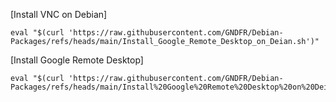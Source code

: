 [Install VNC on Debian]
```
eval "$(curl 'https://raw.githubusercontent.com/GNDFR/Debian-Packages/refs/heads/main/Install_Google_Remote_Desktop_on_Deian.sh')"
```
[Install Google Remote Desktop]
```
eval "$(curl 'https://raw.githubusercontent.com/GNDFR/Debian-Packages/refs/heads/main/Install%20Google%20Remote%20Desktop%20on%20Deian')"
```
